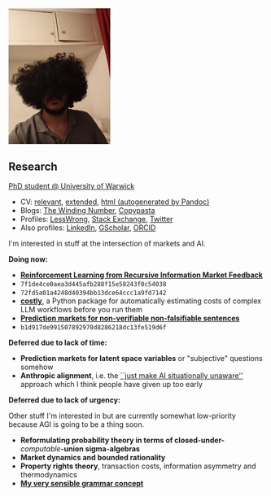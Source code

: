 <img src="face.jpg" width="200">

## Research

[PhD student @ University of Warwick](https://warwick.ac.uk/fac/sci/dcs/people/u2251609/)
* CV: [relevant](cv/relevant.pdf), [extended](cv/extended.pdf), [html (autogenerated by Pandoc)](cv/relevant.html)
* Blogs: [The Winding Number](https://thewindingnumber.blogspot.com), [Copypasta](https://copypasta.substack.com/)
* Profiles: [LessWrong](https://www.lesswrong.com/users/abhimanyu-pallavi-sudhir), [Stack Exchange](https://math.stackexchange.com/users/78451/abhimanyu-pallavi-sudhir), [Twitter](https://twitter.com/abhimanyupasu)
* Also profiles: [LinkedIn](https://www.linkedin.com/in/abhimanyu-pallavi-sudhir/), [GScholar](https://scholar.google.com/citations?user=lb38BjYAAAAJ&hl=en), [ORCID](https://orcid.org/0000-0002-2506-0515)

I'm interested in stuff at the intersection of markets and AI.

**Doing now:**

- **[Reinforcement Learning from Recursive Information Market Feedback](https://www.lesswrong.com/posts/Y79tkWhvHi8GgLN2q/reinforcement-learning-from-information-bazaar-feedback-and)**
- `7f1de4ce0aea3d445afb288f15e58243f0c54038`
- `72fd5a01a4248d40394bb13dce64ccc1a9fd7142`
- **[costly](https://github.com/abhimanyupallavisudhir/costly)**, a Python package for automatically estimating costs of complex LLM workflows before you run them
- **[Prediction markets for non-verifiable non-falsifiable sentences](https://arxiv.org/abs/2402.14021)**
- `b1d917de991507892970d8286218dc13fe519d6f`

**Deferred due to lack of time:**

- **Prediction markets for latent space variables** or "subjective" questions somehow
- **Anthropic alignment**, i.e. the [``just make AI situationally unaware''](https://www.lesswrong.com/posts/8gH4Biog63uxMw3qW/ways-to-think-about-alignment#B__Utility___Reward_) approach which I think people have given up too early

**Deferred due to lack of urgency:**

Other stuff I'm interested in but are currently somewhat low-priority because AGI is going to be a thing soon.

- **Reformulating probability theory in terms of closed-under-***_computable_***-union sigma-algebras**
- **Market dynamics and bounded rationality**
- **Property rights theory**, transaction costs, information asymmetry and thermodynamics
- **[My very sensible grammar concept](https://github.com/abhimanyupallavisudhir/Docs-timepass_public/blob/master/grammar.md)**

<!-- List of holes in my understanding of math:

- the Pythagoras theorem (I think I can grok it by thinking of it as derived from _scale invariance_ -- or visualizing a line rotating in a circle around another line -- tbh this just needs me to spend more time thinking about it)
- generating functions // why Fourier transforms are special among transformations // why the normal distribution is the fixed point of the Fourier transform
- the second fundamental theorem of Lie theory/BCH formula
- Fisher information
- why the first two derivatives are basically all that matter in so many places in physics

It's mildly interesting that all these things seem to have a unifying theme of "why is the second-order so much more important than anything higher-order?" -->
